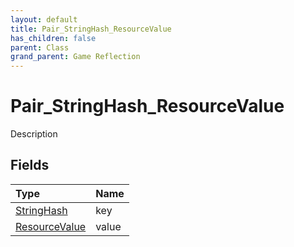 ```yaml
---
layout: default
title: Pair_StringHash_ResourceValue
has_children: false
parent: Class
grand_parent: Game Reflection
---
```

# Pair_StringHash_ResourceValue
Description 

## Fields

| Type | Name |
|:----------|:--------------|
| [StringHash](/riftbreaker-wiki/docs/game-reflection/classes/string_hash/) | key |
| [ResourceValue](/riftbreaker-wiki/docs/game-reflection/classes/resource_value/) | value |

